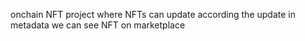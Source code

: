 onchain NFT project
where NFTs can update according the update in metadata
we can see NFT on marketplace
